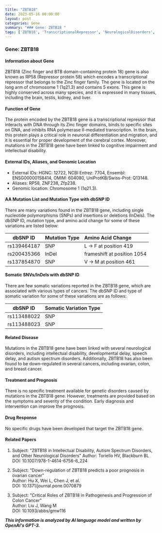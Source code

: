 ```yaml
---
title: "ZBTB18"
date: 2023-05-16 00:00:00
layout: post
categories: Gene
summary: "### Gene: ZBTB18 "
tags: ['ZBTB18', 'TranscriptionalRepressor', 'NeurologicalDisorders', 'Cancer', 'Mutation', 'Prognosis', 'Treatment', 'DrugResponse']
---
```


### Gene: ZBTB18 

#### Information about Gene

ZBTB18 (Zinc finger and BTB domain-containing protein 18) gene is also known as RP58 (Repressor protein 58) which encodes a transcriptional repressor that belongs to the Zinc finger family. The gene is located on the long arm of chromosome 1 (1q21.3) and contains 5 exons. This gene is highly conserved across many species, and it is expressed in many tissues, including the brain, testis, kidney, and liver.

#### Function of Gene 

The protein encoded by the ZBTB18 gene is a transcriptional repressor that interacts with DNA through its Zinc finger domains, binds to specific sites on DNA, and inhibits RNA polymerase II-mediated transcription. In the brain, this protein plays a critical role in neuronal differentiation and migration, and it is essential for proper development of the cerebral cortex. Moreover, mutations in the ZBTB18 gene have been linked to cognitive impairment and intellectual disability.

#### External IDs, Aliases, and Genomic Location

- External IDs: HGNC: 12722, NCBI Entrez: 7704, Ensembl: ENSG00000158414, OMIM: 604080, UniProtKB/Swiss-Prot: Q13148.
- Aliases: RP58, ZNF238, Zfp238.
- Genomic location: Chromosome 1 (1q21.3).

#### AA Mutation List and Mutation Type with dbSNP ID 

There are many variations found in the ZBTB18 gene, including single nucleotide polymorphisms (SNPs) and insertions or deletions (InDels). The dbSNP ID, mutation type, and amino acid change for some of these variations are listed below: 

|dbSNP ID       | Mutation Type | Amino Acid Change      |
| ------------- |:-------------| :---------------------|
| rs139464187   | SNP          | L → F at position 419  |
| rs200435366   | InDel        | frameshift at position 1054  |
| rs137854870   | SNP          | V → M at position 461    | 

#### Somatic SNVs/InDels with dbSNP ID 

There are few somatic variations reported in the ZBTB18 gene, which are associated with various types of cancers. The dbSNP ID and type of somatic variation for some of these variations are as follows:

|dbSNP ID       | Somatic Variation Type |
| ------------- |:----------------------|
| rs113488022   | SNP                   |
| rs113488023   | SNP                   |

#### Related Disease 

Mutations in the ZBTB18 gene have been linked with several neurological disorders, including intellectual disability, developmental delay, speech delay, and autism spectrum disorders. Additionally, ZBTB18 has also been found to be down-regulated in several cancers, including ovarian, colon, and breast cancer. 

#### Treatment and Prognosis 

There is no specific treatment available for genetic disorders caused by mutations in the ZBTB18 gene. However, treatments are provided based on the symptoms and severity of the condition. Early diagnosis and intervention can improve the prognosis. 

#### Drug Response 

No specific drugs have been developed that target the ZBTB18 gene. 

#### Related Papers 

1. Subject: "ZBTB18 in Intellectual Disability, Autism Spectrum Disorders, and Other Neurological Disorders" 
Author: Toriello HV, Blackburn BL  
DOI: 10.1007/978-1-4614-6756-6_224 

2. Subject: "Down-regulation of ZBTB18 predicts a poor prognosis in ovarian cancer"  
Author: Hu X, Wei L, Chen J, et al.  
DOI: 10.1371/journal.pone.0070879 

3. Subject: "Critical Roles of ZBTB18 in Pathogenesis and Progression of Colon Cancer"  
Author: Liu J, Wang M  
DOI: 10.1093/abbs/gmw116

**_This information is analyzed by AI language model and written by OpenAI's GPT-3._**